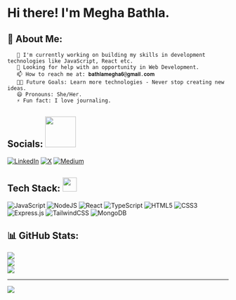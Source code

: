 # Hi there! I'm Megha Bathla.
<!--<img align="right" alt="GIF" height="160px" src="https://media.giphy.com/media/du3J3cXyzhj75IOgvA/giphy.gif" />-->

## 💫 About Me:
       🔭 I'm currently working on building my skills in development technologies like JavaScript, React etc.
       🤔 Looking for help with an opportunity in Web Development.
       📫 How to reach me at: 𝐛𝐚𝐭𝐡𝐥𝐚𝐦𝐞𝐠𝐡𝐚𝟔@𝐠𝐦𝐚𝐢𝐥.𝐜𝐨𝐦
       💪🏼 Future Goals: Learn more technologies - Never stop creating new ideas.
       😄 Pronouns: She/Her.
       ⚡ Fun fact: I love journaling.


## Socials: <img src='https://raw.githubusercontent.com/ShahriarShafin/ShahriarShafin/main/Assets/handshake.gif' width="70px">  
[![LinkedIn](https://img.shields.io/badge/LinkedIn-%230077B5.svg?logo=linkedin&logoColor=white)](https://linkedin.com/in/meghabathla/) [![X](https://img.shields.io/badge/X-black.svg?logo=X&logoColor=white)](https://x.com/MeghaBathla) [![Medium](https://img.shields.io/badge/Medium-12100E?logo=medium&logoColor=white)](https://meghabathla.medium.com/) 

## Tech Stack:    <img src = "https://media2.giphy.com/media/QssGEmpkyEOhBCb7e1/giphy.gif?cid=ecf05e47a0n3gi1bfqntqmob8g9aid1oyj2wr3ds3mg700bl&rid=giphy.gif" width = 32px>
![JavaScript](https://img.shields.io/badge/javascript-%23323330.svg?style=for-the-badge&logo=javascript&logoColor=%23F7DF1E) ![NodeJS](https://img.shields.io/badge/node.js-6DA55F?style=for-the-badge&logo=node.js&logoColor=white) ![React](https://img.shields.io/badge/react-%2320232a.svg?style=for-the-badge&logo=react&logoColor=%2361DAFB) ![TypeScript](https://img.shields.io/badge/typescript-%23007ACC.svg?style=for-the-badge&logo=typescript&logoColor=white) ![HTML5](https://img.shields.io/badge/html5-%23E34F26.svg?style=for-the-badge&logo=html5&logoColor=white) ![CSS3](https://img.shields.io/badge/css3-%231572B6.svg?style=for-the-badge&logo=css3&logoColor=white) ![Express.js](https://img.shields.io/badge/express.js-%23404d59.svg?style=for-the-badge&logo=express&logoColor=%2361DAFB)  ![TailwindCSS](https://img.shields.io/badge/tailwindcss-%2338B2AC.svg?style=for-the-badge&logo=tailwind-css&logoColor=white) ![MongoDB](https://img.shields.io/badge/MongoDB-%234ea94b.svg?style=for-the-badge&logo=mongodb&logoColor=white)

## 📊 GitHub Stats:
![](https://github-readme-stats.vercel.app/api?username=meghabathla&theme=default&hide_border=false&include_all_commits=false&count_private=false)<br/>
![](https://github-readme-streak-stats.herokuapp.com/?user=meghabathla&theme=default&hide_border=false)<br/>
![](https://github-readme-stats.vercel.app/api/top-langs/?username=meghabathla&theme=default&hide_border=false&include_all_commits=false&count_private=false&layout=compact)

---
[![](https://visitcount.itsvg.in/api?id=meghabathla&icon=0&color=0)](https://visitcount.itsvg.in)

<!-- Proudly created with GPRM ( https://gprm.itsvg.in ) -->

